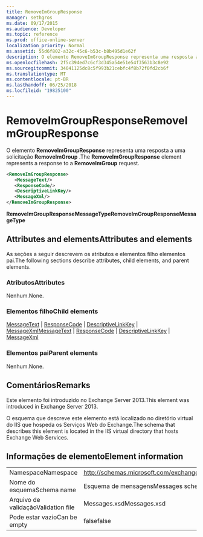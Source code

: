```yaml
---
title: RemoveImGroupResponse
manager: sethgros
ms.date: 09/17/2015
ms.audience: Developer
ms.topic: reference
ms.prod: office-online-server
localization_priority: Normal
ms.assetid: 55d6f802-a32c-45c6-b53c-b8b495d1e62f
description: O elemento RemoveImGroupResponse representa uma resposta a uma solicitação RemoveImGroup.
ms.openlocfilehash: 2f5c394ed7c6cf3d345a54e51e54f3563b3c8e92
ms.sourcegitcommit: 34041125dc8c5f993b21cebfc4f8b72f0fd2cb6f
ms.translationtype: MT
ms.contentlocale: pt-BR
ms.lasthandoff: 06/25/2018
ms.locfileid: "19825100"
---
```

# <a name="removeimgroupresponse"></a><span data-ttu-id="0e138-103">RemoveImGroupResponse</span><span class="sxs-lookup"><span data-stu-id="0e138-103">RemoveImGroupResponse</span></span>

<span data-ttu-id="0e138-104">O elemento **RemoveImGroupResponse** representa uma resposta a uma solicitação **RemoveImGroup** .</span><span class="sxs-lookup"><span data-stu-id="0e138-104">The **RemoveImGroupResponse** element represents a response to a **RemoveImGroup** request.</span></span> 
  
```XML
<RemoveImGroupResponse>
   <MessageText/>
   <ResponseCode/>
   <DescriptiveLinkKey/>
   <MessageXml/>
</RemoveImGroupResponse>
```

 <span data-ttu-id="0e138-105">**RemoveImGroupResponseMessageType**</span><span class="sxs-lookup"><span data-stu-id="0e138-105">**RemoveImGroupResponseMessageType**</span></span>
## <a name="attributes-and-elements"></a><span data-ttu-id="0e138-106">Attributes and elements</span><span class="sxs-lookup"><span data-stu-id="0e138-106">Attributes and elements</span></span>

<span data-ttu-id="0e138-107">As seções a seguir descrevem os atributos e elementos filho elementos pai.</span><span class="sxs-lookup"><span data-stu-id="0e138-107">The following sections describe attributes, child elements, and parent elements.</span></span>
  
### <a name="attributes"></a><span data-ttu-id="0e138-108">Atributos</span><span class="sxs-lookup"><span data-stu-id="0e138-108">Attributes</span></span>

<span data-ttu-id="0e138-109">Nenhum.</span><span class="sxs-lookup"><span data-stu-id="0e138-109">None.</span></span>
  
### <a name="child-elements"></a><span data-ttu-id="0e138-110">Elementos filho</span><span class="sxs-lookup"><span data-stu-id="0e138-110">Child elements</span></span>

<span data-ttu-id="0e138-111">[MessageText](messagetext.md) | [ResponseCode](responsecode.md) | [DescriptiveLinkKey](descriptivelinkkey.md) | [MessageXml](messagexml.md)</span><span class="sxs-lookup"><span data-stu-id="0e138-111">[MessageText](messagetext.md) | [ResponseCode](responsecode.md) | [DescriptiveLinkKey](descriptivelinkkey.md) | [MessageXml](messagexml.md)</span></span>
  
### <a name="parent-elements"></a><span data-ttu-id="0e138-112">Elementos pai</span><span class="sxs-lookup"><span data-stu-id="0e138-112">Parent elements</span></span>

<span data-ttu-id="0e138-113">Nenhum.</span><span class="sxs-lookup"><span data-stu-id="0e138-113">None.</span></span>
  
## <a name="remarks"></a><span data-ttu-id="0e138-114">Comentários</span><span class="sxs-lookup"><span data-stu-id="0e138-114">Remarks</span></span>

<span data-ttu-id="0e138-115">Este elemento foi introduzido no Exchange Server 2013.</span><span class="sxs-lookup"><span data-stu-id="0e138-115">This element was introduced in Exchange Server 2013.</span></span>
  
<span data-ttu-id="0e138-116">O esquema que descreve este elemento está localizado no diretório virtual do IIS que hospeda os Serviços Web do Exchange.</span><span class="sxs-lookup"><span data-stu-id="0e138-116">The schema that describes this element is located in the IIS virtual directory that hosts Exchange Web Services.</span></span>
  
## <a name="element-information"></a><span data-ttu-id="0e138-117">Informações de elemento</span><span class="sxs-lookup"><span data-stu-id="0e138-117">Element information</span></span>

|||
|:-----|:-----|
|<span data-ttu-id="0e138-118">Namespace</span><span class="sxs-lookup"><span data-stu-id="0e138-118">Namespace</span></span>  <br/> |http://schemas.microsoft.com/exchange/services/2006/messages  <br/> |
|<span data-ttu-id="0e138-119">Nome do esquema</span><span class="sxs-lookup"><span data-stu-id="0e138-119">Schema name</span></span>  <br/> |<span data-ttu-id="0e138-120">Esquema de mensagens</span><span class="sxs-lookup"><span data-stu-id="0e138-120">Messages schema</span></span>  <br/> |
|<span data-ttu-id="0e138-121">Arquivo de validação</span><span class="sxs-lookup"><span data-stu-id="0e138-121">Validation file</span></span>  <br/> |<span data-ttu-id="0e138-122">Messages.xsd</span><span class="sxs-lookup"><span data-stu-id="0e138-122">Messages.xsd</span></span>  <br/> |
|<span data-ttu-id="0e138-123">Pode estar vazio</span><span class="sxs-lookup"><span data-stu-id="0e138-123">Can be empty</span></span>  <br/> |<span data-ttu-id="0e138-124">false</span><span class="sxs-lookup"><span data-stu-id="0e138-124">false</span></span>  <br/> |
   

